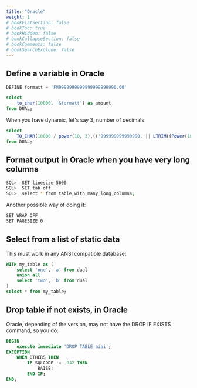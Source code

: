 ```yaml
---
title: "Oracle"
weight: 1
# bookFlatSection: false
# bookToc: true
# bookHidden: false
# bookCollapseSection: false
# bookComments: false
# bookSearchExclude: false
---
```


## Define a variable in Oracle
``` sql
DEFINE formatt = 'FM9999999999999999999990.00'

select
    to_char(10000, '&formatt') as amount
from DUAL;
```

When you have dynamic, let's say 3, number of decimals:

``` sql
select
    TO_CHAR(10000 / power(10, 3),(('999999999999990.'|| LTRIM((Power(10, 3)), 1)))) as net_amount,
from DUAL;
```

## Format output in Oracle when you have very long columns 

``` bash
SQL>  SET linesize 5000
SQL>  SET tab off
SQL>  select * from table_with_many_long_columns;
```

Another possible way of doing it:

``` bash
SET WRAP OFF
SET PAGESIZE 0
```

## Select from a list of static data

This must work in any ANSI compatible database:

``` sql
WITH my_table as (
    select 'one', 'a' from dual
    union all
    select 'two', 'b' from dual
)
select * from my_table;
```

## Drop table if not exists, in Oracle

Oracle, depending of the version, may not have the DROP IF EXISTS command, so you do:

``` sql
BEGIN
    execute immediate 'DROP TABLE aiai';
EXCEPTION
    WHEN OTHERS THEN
        IF SQLCODE != -942 THEN
            RAISE;
        END IF;
END;

```

